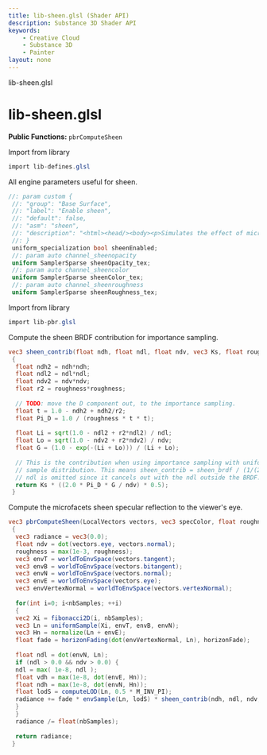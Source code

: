 ```yaml
---
title: lib-sheen.glsl (Shader API)
description: Substance 3D Shader API
keywords:
	- Creative Cloud
	- Substance 3D
	- Painter
layout: none
---
```





lib-sheen.glsl








[ ](#section-0)












[ ](#section-1)

lib-sheen.glsl
==============


**Public Functions:**
`pbrComputeSheen`


Import from library





```glsl
import lib-defines.glsl
```







[ ](#section-2)

All engine parameters useful for sheen.





```glsl
//: param custom {
 //: "group": "Base Surface",
 //: "label": "Enable sheen",
 //: "default": false,
 //: "asm": "sheen",
 //: "description": "<html><head/><body><p>Simulates the effect of microscopic fibers or fuzz on the surface.<br/><b>Please note</b>: The following channel needs to be present for this parameter to have an effect: <b>Sheen opacity</b>. Optionally, the following channels provide additional control: <b>Sheen color</b> and <b>Sheen roughness</b>.</p></body></html>"
 //: }
 uniform_specialization bool sheenEnabled;
 //: param auto channel_sheenopacity
 uniform SamplerSparse sheenOpacity_tex;
 //: param auto channel_sheencolor
 uniform SamplerSparse sheenColor_tex;
 //: param auto channel_sheenroughness
 uniform SamplerSparse sheenRoughness_tex;
```







[ ](#section-3)

Import from library





```glsl
import lib-pbr.glsl
```







[ ](#section-4)

Compute the sheen BRDF contribution for importance sampling.





```glsl
vec3 sheen_contrib(float ndh, float ndl, float ndv, vec3 Ks, float roughness)
 {
  float ndh2 = ndh*ndh;
  float ndl2 = ndl*ndl;
  float ndv2 = ndv*ndv;
  float r2 = roughness*roughness;
 
  // TODO: move the D component out, to the importance sampling.
  float t = 1.0 - ndh2 + ndh2/r2;
  float Pi_D = 1.0 / (roughness * t * t);
 
  float Li = sqrt(1.0 - ndl2 + r2*ndl2) / ndl;
  float Lo = sqrt(1.0 - ndv2 + r2*ndv2) / ndv;
  float G = (1.0 - exp(-(Li + Lo))) / (Li + Lo);
 
  // This is the contribution when using importance sampling with uniform
  // sample distribution. This means sheen_contrib = sheen_brdf / (1/(2*Pi))
  // ndl is omitted since it cancels out with the ndl outside the BRDF.
  return Ks * ((2.0 * Pi_D * G / ndv) * 0.5);
 }
```







[ ](#section-5)

Compute the microfacets sheen specular reflection to the viewer's eye.





```glsl
vec3 pbrComputeSheen(LocalVectors vectors, vec3 specColor, float roughness)
 {
  vec3 radiance = vec3(0.0);
  float ndv = dot(vectors.eye, vectors.normal);
  roughness = max(1e-3, roughness);
  vec3 envT = worldToEnvSpace(vectors.tangent);
  vec3 envB = worldToEnvSpace(vectors.bitangent);
  vec3 envN = worldToEnvSpace(vectors.normal);
  vec3 envE = worldToEnvSpace(vectors.eye);
  vec3 envVertexNormal = worldToEnvSpace(vectors.vertexNormal);
 
  for(int i=0; i<nbSamples; ++i)
  {
  vec2 Xi = fibonacci2D(i, nbSamples);
  vec3 Ln = uniformSample(Xi, envT, envB, envN);
  vec3 Hn = normalize(Ln + envE);
  float fade = horizonFading(dot(envVertexNormal, Ln), horizonFade);
 
  float ndl = dot(envN, Ln);
  if (ndl > 0.0 && ndv > 0.0) {
  ndl = max( 1e-8, ndl );
  float vdh = max(1e-8, dot(envE, Hn));
  float ndh = max(1e-8, dot(envN, Hn));
  float lodS = computeLOD(Ln, 0.5 * M_INV_PI);
  radiance += fade * envSample(Ln, lodS) * sheen_contrib(ndh, ndl, ndv, specColor, roughness);
  }
  }
  radiance /= float(nbSamples);
 
  return radiance;
 }
 
 
```






